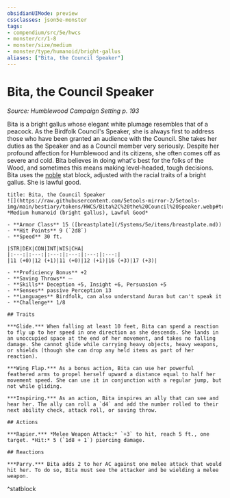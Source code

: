 ```yaml
---
obsidianUIMode: preview
cssclasses: json5e-monster
tags:
- compendium/src/5e/hwcs
- monster/cr/1-8
- monster/size/medium
- monster/type/humanoid/bright-gallus
aliases: ["Bita, the Council Speaker"]
---
```

# Bita, the Council Speaker
*Source: Humblewood Campaign Setting p. 193*  

Bita is a bright gallus whose elegant white plumage resembles that of a peacock. As the Birdfolk Council's Speaker, she is always first to address those who have been granted an audience with the Council. She takes her duties as the Speaker and as a Council member very seriously. Despite her profound affection for Humblewood and its citizens, she often comes off as severe and cold. Bita believes in doing what's best for the folks of the Wood, and sometimes this means making level-headed, tough decisions. Bita uses the [noble](/Systems/5e/bestiary/humanoid/noble.md) stat block, adjusted with the racial traits of a bright gallus. She is lawful good.

```ad-statblock
title: Bita, the Council Speaker
![](https://raw.githubusercontent.com/5etools-mirror-2/5etools-img/main/bestiary/tokens/HWCS/Bita%2C%20the%20Council%20Speaker.webp#token)
*Medium humanoid (bright gallus), Lawful Good*

- **Armor Class** 15 ([breastplate](/Systems/5e/items/breastplate.md))
- **Hit Points** 9 (`2d8`)
- **Speed** 30 ft.

|STR|DEX|CON|INT|WIS|CHA|
|:---:|:---:|:---:|:---:|:---:|:---:|
|11 (+0)|12 (+1)|11 (+0)|12 (+1)|16 (+3)|17 (+3)|

- **Proficiency Bonus** +2
- **Saving Throws** ⏤
- **Skills** Deception +5, Insight +6, Persuasion +5
- **Senses** passive Perception 13
- **Languages** Birdfolk, can also understand Auran but can't speak it
- **Challenge** 1/8

## Traits

***Glide.*** When falling at least 10 feet, Bita can spend a reaction to fly up to her speed in one direction as she descends. She lands in an unoccupied space at the end of her movement, and takes no falling damage. She cannot glide while carrying heavy objects, heavy weapons, or shields (though she can drop any held items as part of her reaction).

***Wing Flap.*** As a bonus action, Bita can use her powerful feathered arms to propel herself upward a distance equal to half her movement speed. She can use it in conjunction with a regular jump, but not while gliding. 

***Inspiring.*** As an action, Bita inspires an ally that can see and hear her. The ally can roll a `d4` and add the number rolled to their next ability check, attack roll, or saving throw.

## Actions

***Rapier.*** *Melee Weapon Attack:* `+3` to hit, reach 5 ft., one target. *Hit:* 5 (`1d8 + 1`) piercing damage.

## Reactions

***Parry.*** Bita adds 2 to her AC against one melee attack that would hit her. To do so, Bita must see the attacker and be wielding a melee weapon.
```
^statblock
